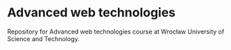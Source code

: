 # Advanced web technologies
Repository for Advanced web technologies course at Wrocław University of Science and Technology.
